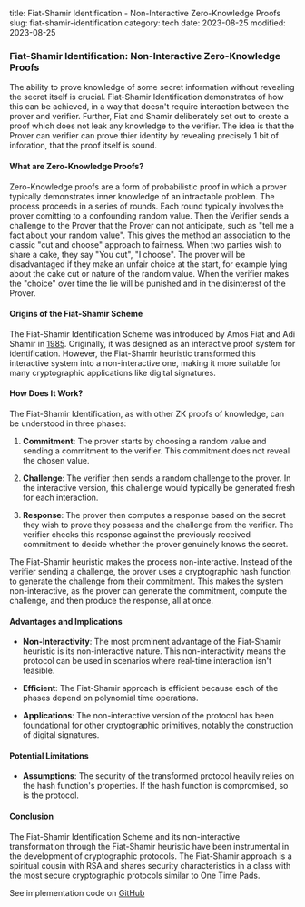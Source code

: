 title: Fiat-Shamir Identification - Non-Interactive Zero-Knowledge Proofs
slug: fiat-shamir-identification
category: tech
date: 2023-08-25
modified: 2023-08-25

### Fiat-Shamir Identification: Non-Interactive Zero-Knowledge Proofs

The ability to prove knowledge of some secret information without revealing the secret itself is crucial. Fiat-Shamir Identification demonstrates of how this can be achieved, in a way that doesn't require interaction between the prover and verifier.  Further, Fiat and Shamir deliberately set out to create a proof which does not leak any knowledge to the verifier.   The idea is that the Prover can verifier can prove thier identity by revealing precisely 1 bit of inforation, that the proof itself is sound.

#### What are Zero-Knowledge Proofs?

Zero-Knowledge proofs are a form of probabilistic proof in which a prover typically demonstrates inner knowledge of an intractable problem.  The process proceeds in a series of rounds.   Each round typically involves the prover comitting to a confounding random value.   Then the Verifier sends a challenge to the Prover that the Prover can not anticipate, such as "tell me a fact about your random value".   This gives the method an association to the classic "cut and choose" approach to fairness.   When two parties wish to share a cake, they say "You cut", "I choose".   The prover will be disadvantaged if they make an unfair choice at the start, for example lying about the cake cut or nature of the random value.   When the verifier makes the "choice" over time the lie will be punished and in the disinterest of the Prover.

#### Origins of the Fiat-Shamir Scheme

The Fiat-Shamir Identification Scheme was introduced by Amos Fiat and Adi Shamir in [1985](https://link.springer.com/article/10.1007/BF02351717). Originally, it was designed as an interactive proof system for identification. However, the Fiat-Shamir heuristic transformed this interactive system into a non-interactive one, making it more suitable for many cryptographic applications like digital signatures.

#### How Does It Work?

The Fiat-Shamir Identification, as with other ZK proofs of knowledge, can be understood in three phases: 

1. **Commitment**: The prover starts by choosing a random value and sending a commitment to the verifier. This commitment does not reveal the chosen value.
   
2. **Challenge**: The verifier then sends a random challenge to the prover. In the interactive version, this challenge would typically be generated fresh for each interaction.

3. **Response**: The prover then computes a response based on the secret they wish to prove they possess and the challenge from the verifier. The verifier checks this response against the previously received commitment to decide whether the prover genuinely knows the secret.

The Fiat-Shamir heuristic makes the process non-interactive. Instead of the verifier sending a challenge, the prover uses a cryptographic hash function to generate the challenge from their commitment. This makes the system non-interactive, as the prover can generate the commitment, compute the challenge, and then produce the response, all at once.

#### Advantages and Implications

- **Non-Interactivity**: The most prominent advantage of the Fiat-Shamir heuristic is its non-interactive nature. This non-interactivity means the protocol can be used in scenarios where real-time interaction isn't feasible.

- **Efficient**: The Fiat-Shamir approach is efficient because each of the phases depend on polynomial time operations.

- **Applications**: The non-interactive version of the protocol has been foundational for other cryptographic primitives, notably the construction of digital signatures.

#### Potential Limitations

- **Assumptions**: The security of the transformed protocol heavily relies on the hash function's properties. If the hash function is compromised, so is the protocol.

#### Conclusion

The Fiat-Shamir Identification Scheme and its non-interactive transformation through the Fiat-Shamir heuristic have been instrumental in the development of cryptographic protocols. The Fiat-Shamir approach is a spiritual cousin with RSA and shares security characteristics in a class with the most secure cryptographic protocols similar to One Time Pads.

See implementation code on [GitHub](https://github.com/jac18281828/ffsid)
